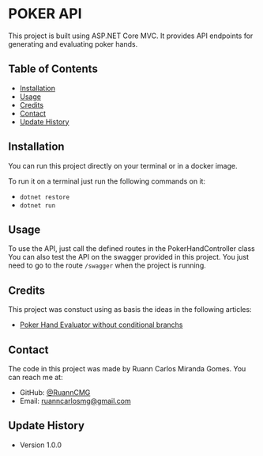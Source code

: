 # POKER API

This project is built using ASP.NET Core MVC. 
It provides API endpoints for generating and evaluating poker hands.

## Table of Contents

- [Installation](#installation)
- [Usage](#usage)
- [Credits](#credits)
- [Contact](#contact)
- [Update History](#update-history)

## Installation

You can run this project directly on your terminal or in a docker image.

To run it on a terminal just run the following commands on it:
- ```dotnet restore```
- ```dotnet run```

## Usage

To use the API, just call the defined routes in the PokerHandController class
You can also test the API on the swagger provided in this project. You just need to go to the route ```/swagger``` when the project is running.


## Credits

This project was constuct using as basis the ideas in the following articles:
- [Poker Hand Evaluator without conditional branchs](https://javascript.plainenglish.io/building-a-poker-hand-evaluator-without-conditional-branches-556c39c8e33e)


## Contact
The code in this project was made by Ruann Carlos Miranda Gomes.
You can reach me at:
- GitHub: [@RuannCMG](https://github.com/ruann-carlos)
- Email: ruanncarlosmg@gmail.com



## Update History

- Version 1.0.0